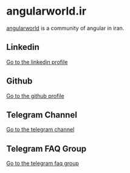 # angularworld.ir
[angularworld](http://angularworld.ir) is a community of angular in iran.

## Linkedin
[Go to the linkedin profile](https://www.linkedin.com/company/angularworld)

## Github
[Go to the github profile](https://github.com/angularworld)

## Telegram Channel
[Go to the telegram channel](https://t.me/angularworld)

## Telegram FAQ Group
[Go to the telegram faq group](https://t.me/joinchat/G_6o2lHiDdMF0x-NDlR8KA)

